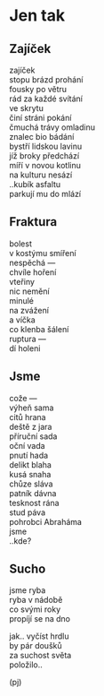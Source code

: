 Jen tak
=======


Zajíček
-------

zajíček  
stopu brázd prohání  
fousky po větru  
rád za každé svítání  
ve skrytu  
činí stráni pokání  
čmuchá trávy omladinu  
znalec bio bádání  
bystří lidskou lavinu  
jíž broky předchází  
míří v novou kotlinu  
na kulturu nesází  
..kubík asfaltu  
parkují mu do mlází


Fraktura
--------

bolest  
v kostýmu smíření  
nespěchá —  
chvíle hoření  
vteřiny  
nic nemění  
minulé  
na zvážení  
a víčka  
co klenba šálení  
ruptura —  
dí holeni


Jsme
----

cože —  
výheň sama   
citů hrana  
deště z jara  
příruční sada   
oční vada  
pnutí hada   
delikt blaha  
kusá snaha  
chůze sláva  
patník dávna  
tesknost rána  
stud páva   
pohrobci Abraháma  
jsme  
..kde?


Sucho
-----
  
jsme ryba  
ryba v nádobě  
co svými roky  
propíjí se na dno

jak.. vyčíst hrdlu  
by pár doušků  
za suchost světa  
položilo..


(pj)

